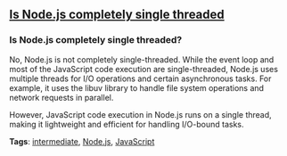 ## [Is Node.js completely single threaded](#is-nodejs-completely-single-threaded)

### Is Node.js completely single threaded?

No, Node.js is not completely single-threaded. While the event loop and most of the JavaScript code execution are single-threaded, Node.js uses multiple threads for I/O operations and certain asynchronous tasks. For example, it uses the libuv library to handle file system operations and network requests in parallel.

However, JavaScript code execution in Node.js runs on a single thread, making it lightweight and efficient for handling I/O-bound tasks.

**Tags**: [intermediate](./level/intermediate), [Node.js](./theme/node_js), [JavaScript](./theme/javascript)


